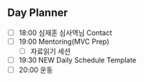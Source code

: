 ## Day Planner
- [ ] 18:00 심재훈 심사역님 Contact
- [ ] 19:00 Mentoring(MVC Prep)
	- [ ] 자료읽기 세션
- [ ] 19:30 NEW Daily Schedule Template
- [ ] 20:00 운동